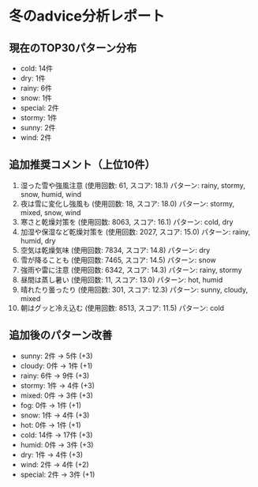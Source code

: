 
# 冬のadvice分析レポート

## 現在のTOP30パターン分布
- cold: 14件
- dry: 1件
- rainy: 6件
- snow: 1件
- special: 2件
- stormy: 1件
- sunny: 2件
- wind: 2件

## 追加推奨コメント（上位10件）
1. 湿った雪や強風注意 (使用回数: 61, スコア: 18.1)
   パターン: rainy, stormy, snow, humid, wind
2. 夜は雪に変化し強風も (使用回数: 18, スコア: 18.0)
   パターン: stormy, mixed, snow, wind
3. 寒さと乾燥対策を (使用回数: 8063, スコア: 16.1)
   パターン: cold, dry
4. 加湿や保湿など乾燥対策を (使用回数: 2027, スコア: 15.0)
   パターン: rainy, humid, dry
5. 空気は乾燥気味 (使用回数: 7834, スコア: 14.8)
   パターン: dry
6. 雪が降ることも (使用回数: 7465, スコア: 14.5)
   パターン: snow
7. 強雨や雷に注意 (使用回数: 6342, スコア: 14.3)
   パターン: rainy, stormy
8. 昼間は蒸し暑い (使用回数: 11, スコア: 13.0)
   パターン: hot, humid
9. 晴れたり曇ったり (使用回数: 301, スコア: 12.3)
   パターン: sunny, cloudy, mixed
10. 朝はグッと冷え込む (使用回数: 8513, スコア: 11.5)
   パターン: cold

## 追加後のパターン改善
- sunny: 2件 → 5件 (+3)
- cloudy: 0件 → 1件 (+1)
- rainy: 6件 → 9件 (+3)
- stormy: 1件 → 4件 (+3)
- mixed: 0件 → 3件 (+3)
- fog: 0件 → 1件 (+1)
- snow: 1件 → 4件 (+3)
- hot: 0件 → 1件 (+1)
- cold: 14件 → 17件 (+3)
- humid: 0件 → 3件 (+3)
- dry: 1件 → 4件 (+3)
- wind: 2件 → 4件 (+2)
- special: 2件 → 3件 (+1)
